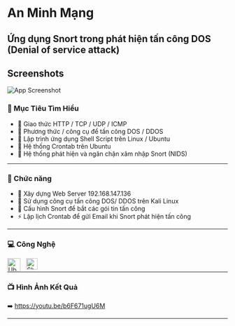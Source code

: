 # An Minh Mạng

## Ứng dụng Snort trong phát hiện tấn công DOS (Denial of service attack)

## Screenshots

![App Screenshot](https://huudoanh.com/content/images/2019/10/Snort-1.png)

### 🎯 Mục Tiêu Tìm Hiểu
- 🥇 Giao thức HTTP / TCP / UDP / ICMP
- 🥇 Phương thức / công cụ để tấn công DOS / DDOS
- 🥇 Lập trình ứng dụng Shell Script trên Linux / Ubuntu
- 🥇 Hệ thống Crontab trên Ubuntu
- 🥇 Hệ thống phát hiện và ngăn chặn xâm nhập Snort (NIDS)

---
### 🎯 Chức năng
- 🔭 Xây dựng Web Server 192.168.147.136
- 🌱 Sử dụng công cụ tấn công DOS/ DDOS trên Kali Linux
- 👯 Cấu hình Snort để bắt các gói tin tấn công
- ⚡ Lập lịch Crontab để gửi Email khi Snort phát hiện tấn công

---
### 💻 Công Nghệ

<img align="left" alt="Ubuntu " width="30px" src="https://img.icons8.com/color/48/000000/ubuntu--v1.png" style="padding-right:10px;" />
<img align="left" alt="Shell Script" width="26px" src="https://img.icons8.com/office/48/000000/console.png" style="padding-right:10px;" />
<br />

---
### 📺 Hình Ảnh Kết Quả

➡️ https://youtu.be/b6F671ugU6M

---